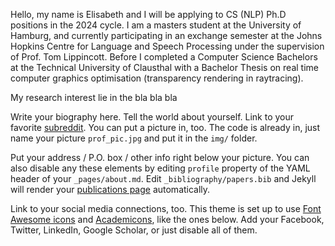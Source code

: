 Hello, my name is Elisabeth and I will be applying to CS (NLP) Ph.D positions in the 2024 cycle. 
I am a masters student at the University of Hamburg, and currently participating in an exchange semester at the Johns Hopkins Centre for Language and Speech Processing under the supervision of Prof. Tom Lippincott. Before I completed a Computer Science Bachelors at the Technical University of Clausthal with a Bachelor Thesis on real time computer graphics optimisation (transparency rendering in raytracing).

My research interest lie in the bla bla bla

Write your biography here. Tell the world about yourself. Link to your favorite [subreddit](http://reddit.com). You can put a picture in, too. The code is already in, just name your picture `prof_pic.jpg` and put it in the `img/` folder.

Put your address / P.O. box / other info right below your picture. You can also disable any these elements by editing `profile` property of the YAML header of your `_pages/about.md`. Edit `_bibliography/papers.bib` and Jekyll will render your [publications page](/al-folio/publications/) automatically.

Link to your social media connections, too. This theme is set up to use [Font Awesome icons](https://fontawesome.com/) and [Academicons](https://jpswalsh.github.io/academicons/), like the ones below. Add your Facebook, Twitter, LinkedIn, Google Scholar, or just disable all of them.
